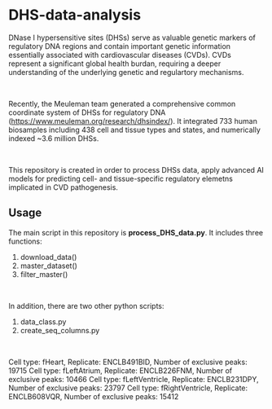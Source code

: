 # DHS-data-analysis

DNase I hypersensitive sites (DHSs) serve as valuable genetic markers of regulatory DNA regions and contain important genetic information essentially associated with cardiovascular diseases (CVDs). CVDs represent a significant global health burdan, requiring a deeper understanding of the underlying genetic and regulartory mechanisms.

<!-- blank line -->
<br>
<!-- blank line -->

Recently, the Meuleman team generated a comprehensive common coordinate system of DHSs for regulatory DNA (https://www.meuleman.org/research/dhsindex/). It integrated 733 human biosamples including 438 cell and tissue types and states, and numerically indexed ~3.6 million DHSs. 

<!-- blank line -->
<br>
<!-- blank line -->

This repository is created in order to process DHSs data, apply advanced AI models for predicting cell- and tissue-specific regulatory elemetns implicated in CVD pathogenesis.


## Usage

The main script in this repository is **process_DHS_data.py**. It includes three functions:

1) download_data()
2) master_dataset()
3) filter_master()
<!-- blank line -->
<br>
<!-- blank line -->

In addition, there are two other python scripts:

1) data_class.py
2) create_seq_columns.py

<!-- blank line -->
<br>
<!-- blank line -->

Cell type: fHeart, Replicate: ENCLB491BID,                       Number of exclusive peaks: 19715
Cell type: fLeftAtrium, Replicate: ENCLB226FNM,                       Number of exclusive peaks: 10466
Cell type: fLeftVentricle, Replicate: ENCLB231DPY,                       Number of exclusive peaks: 23797
Cell type: fRightVentricle, Replicate: ENCLB608VQR,                       Number of exclusive peaks: 15412
